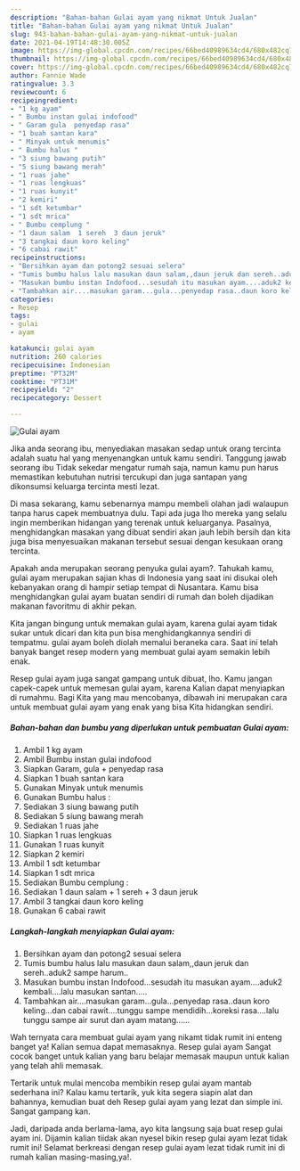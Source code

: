 ```yaml
---
description: "Bahan-bahan Gulai ayam yang nikmat Untuk Jualan"
title: "Bahan-bahan Gulai ayam yang nikmat Untuk Jualan"
slug: 943-bahan-bahan-gulai-ayam-yang-nikmat-untuk-jualan
date: 2021-04-19T14:48:30.005Z
image: https://img-global.cpcdn.com/recipes/66bed40989634cd4/680x482cq70/gulai-ayam-foto-resep-utama.jpg
thumbnail: https://img-global.cpcdn.com/recipes/66bed40989634cd4/680x482cq70/gulai-ayam-foto-resep-utama.jpg
cover: https://img-global.cpcdn.com/recipes/66bed40989634cd4/680x482cq70/gulai-ayam-foto-resep-utama.jpg
author: Fannie Wade
ratingvalue: 3.3
reviewcount: 6
recipeingredient:
- "1 kg ayam"
- " Bumbu instan gulai indofood"
- " Garam gula  penyedap rasa"
- "1 buah santan kara"
- " Minyak untuk menumis"
- " Bumbu halus "
- "3 siung bawang putih"
- "5 siung bawang merah"
- "1 ruas jahe"
- "1 ruas lengkuas"
- "1 ruas kunyit"
- "2 kemiri"
- "1 sdt ketumbar"
- "1 sdt mrica"
- " Bumbu cemplung "
- "1 daun salam  1 sereh  3 daun jeruk"
- "3 tangkai daun koro keling"
- "6 cabai rawit"
recipeinstructions:
- "Bersihkan ayam dan potong2 sesuai selera"
- "Tumis bumbu halus lalu masukan daun salam,,daun jeruk dan sereh..aduk2 sampe harum.."
- "Masukan bumbu instan Indofood...sesudah itu masukan ayam....aduk2 kembali....lalu masukan santan....."
- "Tambahkan air....masukan garam...gula...penyedap rasa..daun koro keling...dan cabai rawit....tunggu sampe mendidih...koreksi rasa....lalu tunggu sampe air surut dan ayam matang......"
categories:
- Resep
tags:
- gulai
- ayam

katakunci: gulai ayam 
nutrition: 260 calories
recipecuisine: Indonesian
preptime: "PT32M"
cooktime: "PT31M"
recipeyield: "2"
recipecategory: Dessert

---
```



![Gulai ayam](https://img-global.cpcdn.com/recipes/66bed40989634cd4/680x482cq70/gulai-ayam-foto-resep-utama.jpg)

Jika anda seorang ibu, menyediakan masakan sedap untuk orang tercinta adalah suatu hal yang menyenangkan untuk kamu sendiri. Tanggung jawab seorang ibu Tidak sekedar mengatur rumah saja, namun kamu pun harus memastikan kebutuhan nutrisi tercukupi dan juga santapan yang dikonsumsi keluarga tercinta mesti lezat.

Di masa  sekarang, kamu sebenarnya mampu membeli olahan jadi walaupun tanpa harus capek membuatnya dulu. Tapi ada juga lho mereka yang selalu ingin memberikan hidangan yang terenak untuk keluarganya. Pasalnya, menghidangkan masakan yang dibuat sendiri akan jauh lebih bersih dan kita juga bisa menyesuaikan makanan tersebut sesuai dengan kesukaan orang tercinta. 



Apakah anda merupakan seorang penyuka gulai ayam?. Tahukah kamu, gulai ayam merupakan sajian khas di Indonesia yang saat ini disukai oleh kebanyakan orang di hampir setiap tempat di Nusantara. Kamu bisa menghidangkan gulai ayam buatan sendiri di rumah dan boleh dijadikan makanan favoritmu di akhir pekan.

Kita jangan bingung untuk memakan gulai ayam, karena gulai ayam tidak sukar untuk dicari dan kita pun bisa menghidangkannya sendiri di tempatmu. gulai ayam boleh diolah memalui beraneka cara. Saat ini telah banyak banget resep modern yang membuat gulai ayam semakin lebih enak.

Resep gulai ayam juga sangat gampang untuk dibuat, lho. Kamu jangan capek-capek untuk memesan gulai ayam, karena Kalian dapat menyiapkan di rumahmu. Bagi Kita yang mau mencobanya, dibawah ini merupakan cara untuk membuat gulai ayam yang enak yang bisa Kita hidangkan sendiri.

<!--inarticleads1-->

##### Bahan-bahan dan bumbu yang diperlukan untuk pembuatan Gulai ayam:

1. Ambil 1 kg ayam
1. Ambil  Bumbu instan gulai indofood
1. Siapkan  Garam, gula + penyedap rasa
1. Siapkan 1 buah santan kara
1. Gunakan  Minyak untuk menumis
1. Gunakan  Bumbu halus :
1. Sediakan 3 siung bawang putih
1. Sediakan 5 siung bawang merah
1. Sediakan 1 ruas jahe
1. Siapkan 1 ruas lengkuas
1. Gunakan 1 ruas kunyit
1. Siapkan 2 kemiri
1. Ambil 1 sdt ketumbar
1. Siapkan 1 sdt mrica
1. Sediakan  Bumbu cemplung :
1. Sediakan 1 daun salam + 1 sereh + 3 daun jeruk
1. Ambil 3 tangkai daun koro keling
1. Gunakan 6 cabai rawit




<!--inarticleads2-->

##### Langkah-langkah menyiapkan Gulai ayam:

1. Bersihkan ayam dan potong2 sesuai selera
1. Tumis bumbu halus lalu masukan daun salam,,daun jeruk dan sereh..aduk2 sampe harum..
1. Masukan bumbu instan Indofood...sesudah itu masukan ayam....aduk2 kembali....lalu masukan santan.....
1. Tambahkan air....masukan garam...gula...penyedap rasa..daun koro keling...dan cabai rawit....tunggu sampe mendidih...koreksi rasa....lalu tunggu sampe air surut dan ayam matang......




Wah ternyata cara membuat gulai ayam yang nikamt tidak rumit ini enteng banget ya! Kalian semua dapat memasaknya. Resep gulai ayam Sangat cocok banget untuk kalian yang baru belajar memasak maupun untuk kalian yang telah ahli memasak.

Tertarik untuk mulai mencoba membikin resep gulai ayam mantab sederhana ini? Kalau kamu tertarik, yuk kita segera siapin alat dan bahannya, kemudian buat deh Resep gulai ayam yang lezat dan simple ini. Sangat gampang kan. 

Jadi, daripada anda berlama-lama, ayo kita langsung saja buat resep gulai ayam ini. Dijamin kalian tiidak akan nyesel bikin resep gulai ayam lezat tidak rumit ini! Selamat berkreasi dengan resep gulai ayam lezat tidak rumit ini di rumah kalian masing-masing,ya!.

